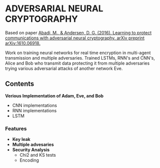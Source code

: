 # ADVERSARIAL NEURAL CRYPTOGRAPHY

Based on paper [Abadi, M., & Andersen, D. G. (2016). Learning to protect communications with adversarial neural cryptography. arXiv preprint arXiv:1610.06918.](https://arxiv.org/abs/1610.06918)

 Work on training neural networks for real time encryption in multi-agent transmission and multiple adversaries. Trained LSTMs, RNN's and CNN's, Alice and Bob who transmit data protecting it from multiple adversaries trying various adversarial attacks of another network Eve.  
 
 ## Contents
 **Verious Implementation of Adam, Eve, and Bob**
* CNN implementations
* RNN implementations
* LSTM 

### Features
* **Key leak** <br>
* **Multiple advesaries** <br>
* **Security Analysis** <br>
  * Chi2 and KS tests 
  * Encoding


